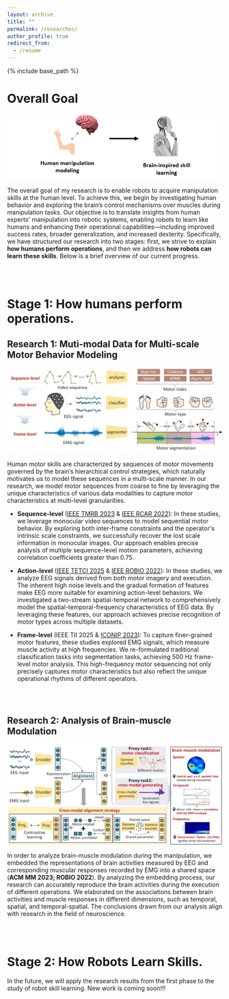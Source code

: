 ```yaml
---
layout: archive
title: ""
permalink: /researches/
author_profile: true
redirect_from:
  - /resume
---
```


{% include base_path %}

Overall Goal
====

![overall](r0.png)

The overall goal of my research is to enable robots to acquire manipulation skills at the human level. To achieve this, we begin by investigating human behavior and exploring the brain’s control mechanisms over muscles during manipulation tasks. Our objective is to translate insights from human experts' manipulation into robotic systems, enabling robots to learn like humans and enhancing their operational capabilities—including improved success rates, broader generalization, and increased dexterity. Specifically, we have structured our research into two stages: first, we strive to explain **how humans perform operations**, and then we address **how robots can learn these skills**. Below is a brief overview of our current progress.

<br>
<br>

Stage 1: How humans perform operations.
====

Research 1: Muti-modal Data for Multi-scale Motor Behavior Modeling
---

![MMBM](MMBM.jpg)


Human motor skills are characterized by sequences of motor movements governed by the brain’s hierarchical control strategies, which naturally motivates us to model these sequences in a multi-scale manner. In our research, we model motor sequences from coarse to fine by leveraging the unique characteristics of various data modalities to capture motor characteristics at multi-level granularities.

* **Sequence-level** ([IEEE TMRB 2023](https://ieeexplore.ieee.org/abstract/document/10026874) & [IEEE RCAR 2022](https://ieeexplore.ieee.org/abstract/document/9872256)): In these studies, we leverage monocular video sequences to model sequential motor behavior. By exploring both inter-frame constraints and the operator's intrinsic scale constraints, we successfully recover the lost scale information in monocular images. Our approach enables precise analysis of multiple sequence-level motion parameters, achieving correlation coefficients greater than 0.75.

* **Action-level** ([IEEE TETCI 2025](https://ieeexplore.ieee.org/abstract/document/10663067) & [IEEE ROBIO 2022](https://ieeexplore.ieee.org/abstract/document/10011927)): In these studies, we analyze EEG signals derived from both motor imagery and execution. The inherent high noise levels and the gradual formation of features make EEG more suitable for examining action-level behaviors. We investigated a two-stream spatial-temporal network to comprehensively model the spatial-temporal-frequency characteristics of EEG data. By leveraging these features, our approach achieves precise recognition of motor types across multiple datasets.
  
* **Frame-level** (IEEE TII 2025 & [ICONIP 2023](https://link.springer.com/chapter/10.1007/978-981-99-8067-3_30)): To capture finer-grained motor features, these studies explored EMG signals, which measure muscle activity at high frequencies. We re-formulated traditional classification tasks into segmentation tasks, achieving 500 Hz frame-level motor analysis. This high-frequency motor sequencing not only precisely captures motor characteristics but also reflect the unique operational rhythms of different operators.

<br>
<br>

Research 2: Analysis of Brain-muscle Modulation
---

![CABMA](CABMA.jpg)

In order to analyze brain-muscle modulation during the manipulation, we embedded the representations of brain activities measured by EEG and corresponding muscular responses recorded by EMG into a shared space (**ACM MM 2023; ROBIO 2022**). By analyzing the embedding process, our research can accurately reproduce the brain activities during the execution of different operations. We elaborated on the associations between brain activities and muscle responses in different dimensions, such as temporal, spatial, and temporal-spatial. The conclusions drawn from our analysis align with research in the field of neuroscience.

<br>
<br>

Stage 2: How Robots Learn Skills.
====

In the future, we will apply the research results from the first phase to the study of robot skill learning. New work is coming soon!!!
